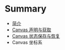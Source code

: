 # Summary

* [简介](README.md)
* [Canvas 声明与获取](chapter1.md)
* [Canvas 状态保存与恢复](chapter2.md)
* Canvas 坐标系

